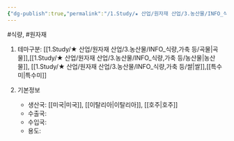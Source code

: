 ```yaml
---
{"dg-publish":true,"permalink":"/1.Study/★ 산업/원자재 산업/3.농산물/INFO_식량,가축 등/아르보리오/","created":"2024-11-20T21:02:28.929+09:00","updated":"2025-06-03T20:07:20.779+09:00"}
---
```


#식량, #원자재

1. 테마구분: [[1.Study/★ 산업/원자재 산업/3.농산물/INFO_식량,가축 등/곡물\|곡물]],[[1.Study/★ 산업/원자재 산업/3.농산물/INFO_식량,가축 등/농산물\|농산물]], [[1.Study/★ 산업/원자재 산업/3.농산물/INFO_식량,가축 등/쌀\|쌀]],[[특수미\|특수미]]


1. 기본정보

	- 생산국: [[미국\|미국]], [[이탈리아\|이탈리아]], [[호주\|호주]]
	- 수출국: 
	- 수입국:  
	- 용도:

	